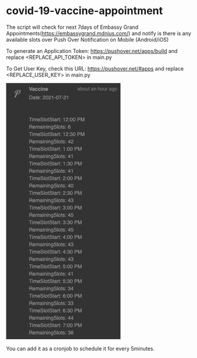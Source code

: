 # covid-19-vaccine-appointment


The script will check for next 7days of Embassy Grand Appointments(https://embassygrand.mdnius.com/) and notify is there is any available slots over Push Over Notification on Mobile (Android/iOS)

To generate an Application Token: https://pushover.net/apps/build and replace <REPLACE_API_TOKEN> in main.py

To Get User Key, check this URL: https://pushover.net/#apps and replace <REPLACE_USER_KEY> in main.py


![](Push_Over_Notification.png)

You can add it as a cronjob to schedule it for every 5minutes.

